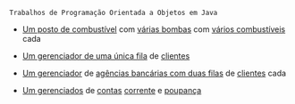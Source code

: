 
	Trabalhos de Programação Orientada a Objetos em Java

- [Um posto de combustível](https://github.com/akirademenech/JavaOO/blob/main/br/uel/cce/dc/cc/poo/Posto.java) com [várias bombas](https://github.com/akirademenech/JavaOO/blob/main/br/uel/cce/dc/cc/poo/posto/Bomba.java) com [vários combustíveis](https://github.com/akirademenech/JavaOO/blob/main/br/uel/cce/dc/cc/poo/posto/Combustivel.java) cada

- [Um gerenciador de uma única fila](https://github.com/akiraDemenech/JavaOO/blob/main/br/uel/cce/dc/cc/poo/Fila.java) de [clientes](https://github.com/akiraDemenech/JavaOO/blob/main/br/uel/cce/dc/cc/poo/modelo/Cliente.java)

- [Um gerenciador](https://github.com/akiraDemenech/JavaOO/blob/main/br/uel/cce/dc/cc/poo/Banco.java) de [agências bancárias com duas filas](https://github.com/akiraDemenech/JavaOO/blob/main/br/uel/cce/dc/cc/poo/banco/Agencia.java) de [clientes](https://github.com/akiraDemenech/JavaOO/blob/main/br/uel/cce/dc/cc/poo/modelo/Cliente.java) cada

- [Um gerenciados](https://github.com/AkiraDemenech/JavaOO/blob/main/br/uel/cce/dc/cc/poo/AtendimentoConta.java) de [contas](https://github.com/AkiraDemenech/JavaOO/blob/main/br/uel/cce/dc/cc/poo/banco/conta/ContaBancaria.java) [corrente](https://github.com/AkiraDemenech/JavaOO/blob/main/br/uel/cce/dc/cc/poo/banco/conta/ContaCorrente.java) e [poupança](https://github.com/AkiraDemenech/JavaOO/blob/main/br/uel/cce/dc/cc/poo/banco/conta/ContaPoupanca.java)

